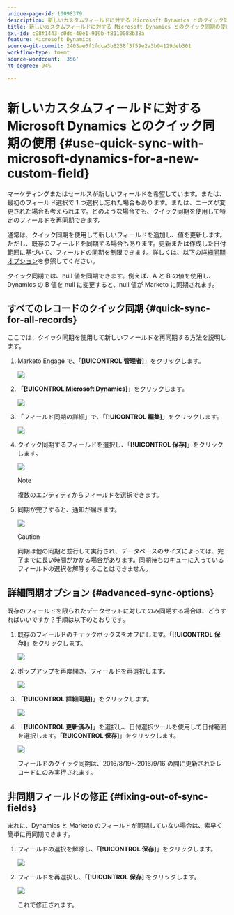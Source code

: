 ```yaml
---
unique-page-id: 10098379
description: 新しいカスタムフィールドに対する Microsoft Dynamics とのクイック同期の使用 - Marketo ドキュメント - 製品ドキュメント
title: 新しいカスタムフィールドに対する Microsoft Dynamics とのクイック同期の使用
exl-id: c98f1443-c0dd-40e1-919b-f8110088b38a
feature: Microsoft Dynamics
source-git-commit: 2403ae0f1fdca3b8238f3f59e2a3b94129deb301
workflow-type: tm+mt
source-wordcount: '356'
ht-degree: 94%

---
```


# 新しいカスタムフィールドに対する Microsoft Dynamics とのクイック同期の使用 {#use-quick-sync-with-microsoft-dynamics-for-a-new-custom-field}

マーケティングまたはセールスが新しいフィールドを希望しています。または、最初のフィールド選択で 1 つ選択し忘れた場合もあります。または、ニーズが変更された場合も考えられます。どのような場合でも、クイック同期を使用して特定のフィールドを再同期できます。

通常は、クイック同期を使用して新しいフィールドを追加し、値を更新します。 ただし、既存のフィールドを同期する場合もあります。更新または作成した日付範囲に基づいて、フィールドの同期を制限できます。詳しくは、以下の[詳細同期オプション](#Advanced_Sync_Options)を参照してください。

クイック同期では、null 値を同期できます。例えば、A と B の値を使用し、Dynamics の B 値を null に変更すると、null 値が Marketo に同期されます。

## すべてのレコードのクイック同期 {#quick-sync-for-all-records}

ここでは、クイック同期を使用して新しいフィールドを再同期する方法を説明します。

1. Marketo Engage で、「**[!UICONTROL 管理者]**」をクリックします。

   ![](assets/image2016-8-19-11-3a14-3a5.png)

1. 「**[!UICONTROL Microsoft Dynamics]**」をクリックします。

   ![](assets/image2016-8-19-11-3a15-3a8.png)

1. 「フィールド同期の詳細」で、「**[!UICONTROL 編集]**」をクリックします。

   ![](assets/image2016-8-19-11-3a16-3a22.png)

1. クイック同期するフィールドを選択し、「**[!UICONTROL 保存]**」をクリックします。

   ![](assets/image2016-8-25-15-3a26-3a11.png)

   >[!NOTE]
   >
   >複数のエンティティからフィールドを選択できます。

1. 同期が完了すると、通知が届きます。

   ![](assets/field-sync-update-notification.png)

   >[!CAUTION]
   >
   >同期は他の同期と並行して実行され、データベースのサイズによっては、完了までに長い時間がかかる場合があります。同期待ちのキューに入っているフィールドの選択を解除することはできません。

## 詳細同期オプション {#advanced-sync-options}

既存のフィールドを限られたデータセットに対してのみ同期する場合は、どうすればいいですか？手順は以下のとおりです。

1. 既存のフィールドのチェックボックスをオフにします。「**[!UICONTROL 保存]**」をクリックします。

   ![](assets/image2016-8-25-16-3a16-3a32.png)

1. ポップアップを再度開き、フィールドを再選択します。

   ![](assets/select-field-reselect-hand.png)

1. 「**[!UICONTROL 詳細同期]**」をクリックします。

   ![](assets/image2016-8-25-15-3a52-3a9.png)

1. 「**[!UICONTROL 更新済み]**」を選択し、日付選択ツールを使用して日付範囲を選択します。「**[!UICONTROL 保存]**」をクリックします。

   ![](assets/image2016-8-25-16-3a0-3a3.png)

   フィールドのクイック同期は、2016/8/19～2016/9/16 の間に更新されたレコードにのみ実行されます。

## 非同期フィールドの修正 {#fixing-out-of-sync-fields}

まれに、Dynamics と Marketo のフィールドが同期していない場合は、素早く簡単に再同期できます。

1. フィールドの選択を解除し、「**[!UICONTROL 保存]**」をクリックします。

   ![](assets/image2016-8-25-16-3a16-3a32-1.png)

1. フィールドを再選択し、「**[!UICONTROL 保存]** をクリックします。

   ![](assets/image2016-8-25-16-3a20-3a45.png)

   これで修正されます。
